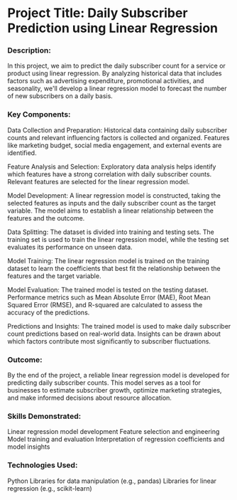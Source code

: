 # Project Title: Daily Subscriber Prediction using Linear Regression

### Description:
In this project, we aim to predict the daily subscriber count for a service or product using linear regression. By analyzing historical data that includes factors such as advertising expenditure, promotional activities, and seasonality, we'll develop a linear regression model to forecast the number of new subscribers on a daily basis.

### Key Components:
Data Collection and Preparation: Historical data containing daily subscriber counts and relevant influencing factors is collected and organized. Features like marketing budget, social media engagement, and external events are identified.

Feature Analysis and Selection: Exploratory data analysis helps identify which features have a strong correlation with daily subscriber counts. Relevant features are selected for the linear regression model.

Model Development: A linear regression model is constructed, taking the selected features as inputs and the daily subscriber count as the target variable. The model aims to establish a linear relationship between the features and the outcome.

Data Splitting: The dataset is divided into training and testing sets. The training set is used to train the linear regression model, while the testing set evaluates its performance on unseen data.

Model Training: The linear regression model is trained on the training dataset to learn the coefficients that best fit the relationship between the features and the target variable.

Model Evaluation: The trained model is tested on the testing dataset. Performance metrics such as Mean Absolute Error (MAE), Root Mean Squared Error (RMSE), and R-squared are calculated to assess the accuracy of the predictions.

Predictions and Insights: The trained model is used to make daily subscriber count predictions based on real-world data. Insights can be drawn about which factors contribute most significantly to subscriber fluctuations.

### Outcome:
By the end of the project, a reliable linear regression model is developed for predicting daily subscriber counts. This model serves as a tool for businesses to estimate subscriber growth, optimize marketing strategies, and make informed decisions about resource allocation.

### Skills Demonstrated:
Linear regression model development
Feature selection and engineering
Model training and evaluation
Interpretation of regression coefficients and model insights

### Technologies Used:
Python
Libraries for data manipulation (e.g., pandas)
Libraries for linear regression (e.g., scikit-learn)
